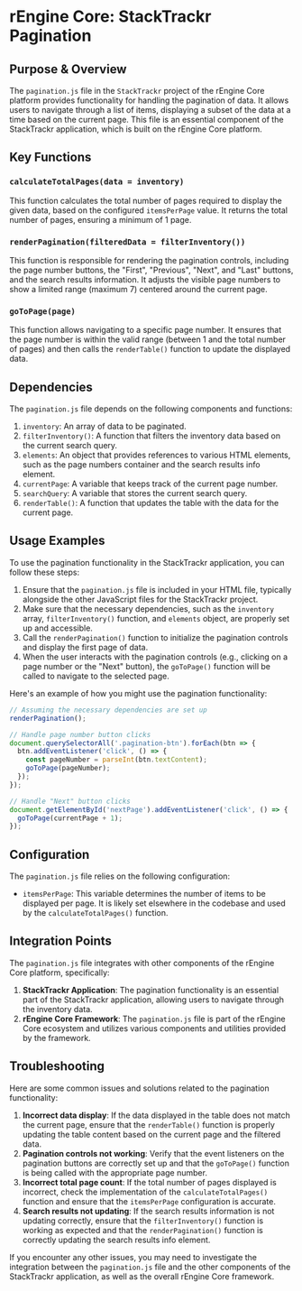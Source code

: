 # rEngine Core: StackTrackr Pagination

## Purpose & Overview

The `pagination.js` file in the `StackTrackr` project of the rEngine Core platform provides functionality for handling the pagination of data. It allows users to navigate through a list of items, displaying a subset of the data at a time based on the current page. This file is an essential component of the StackTrackr application, which is built on the rEngine Core platform.

## Key Functions

### `calculateTotalPages(data = inventory)`

This function calculates the total number of pages required to display the given data, based on the configured `itemsPerPage` value. It returns the total number of pages, ensuring a minimum of 1 page.

### `renderPagination(filteredData = filterInventory())`

This function is responsible for rendering the pagination controls, including the page number buttons, the "First", "Previous", "Next", and "Last" buttons, and the search results information. It adjusts the visible page numbers to show a limited range (maximum 7) centered around the current page.

### `goToPage(page)`

This function allows navigating to a specific page number. It ensures that the page number is within the valid range (between 1 and the total number of pages) and then calls the `renderTable()` function to update the displayed data.

## Dependencies

The `pagination.js` file depends on the following components and functions:

1. `inventory`: An array of data to be paginated.
2. `filterInventory()`: A function that filters the inventory data based on the current search query.
3. `elements`: An object that provides references to various HTML elements, such as the page numbers container and the search results info element.
4. `currentPage`: A variable that keeps track of the current page number.
5. `searchQuery`: A variable that stores the current search query.
6. `renderTable()`: A function that updates the table with the data for the current page.

## Usage Examples

To use the pagination functionality in the StackTrackr application, you can follow these steps:

1. Ensure that the `pagination.js` file is included in your HTML file, typically alongside the other JavaScript files for the StackTrackr project.
2. Make sure that the necessary dependencies, such as the `inventory` array, `filterInventory()` function, and `elements` object, are properly set up and accessible.
3. Call the `renderPagination()` function to initialize the pagination controls and display the first page of data.
4. When the user interacts with the pagination controls (e.g., clicking on a page number or the "Next" button), the `goToPage()` function will be called to navigate to the selected page.

Here's an example of how you might use the pagination functionality:

```javascript
// Assuming the necessary dependencies are set up
renderPagination();

// Handle page number button clicks
document.querySelectorAll('.pagination-btn').forEach(btn => {
  btn.addEventListener('click', () => {
    const pageNumber = parseInt(btn.textContent);
    goToPage(pageNumber);
  });
});

// Handle "Next" button clicks
document.getElementById('nextPage').addEventListener('click', () => {
  goToPage(currentPage + 1);
});
```

## Configuration

The `pagination.js` file relies on the following configuration:

- `itemsPerPage`: This variable determines the number of items to be displayed per page. It is likely set elsewhere in the codebase and used by the `calculateTotalPages()` function.

## Integration Points

The `pagination.js` file integrates with other components of the rEngine Core platform, specifically:

1. **StackTrackr Application**: The pagination functionality is an essential part of the StackTrackr application, allowing users to navigate through the inventory data.
2. **rEngine Core Framework**: The `pagination.js` file is part of the rEngine Core ecosystem and utilizes various components and utilities provided by the framework.

## Troubleshooting

Here are some common issues and solutions related to the pagination functionality:

1. **Incorrect data display**: If the data displayed in the table does not match the current page, ensure that the `renderTable()` function is properly updating the table content based on the current page and the filtered data.
2. **Pagination controls not working**: Verify that the event listeners on the pagination buttons are correctly set up and that the `goToPage()` function is being called with the appropriate page number.
3. **Incorrect total page count**: If the total number of pages displayed is incorrect, check the implementation of the `calculateTotalPages()` function and ensure that the `itemsPerPage` configuration is accurate.
4. **Search results not updating**: If the search results information is not updating correctly, ensure that the `filterInventory()` function is working as expected and that the `renderPagination()` function is correctly updating the search results info element.

If you encounter any other issues, you may need to investigate the integration between the `pagination.js` file and the other components of the StackTrackr application, as well as the overall rEngine Core framework.
